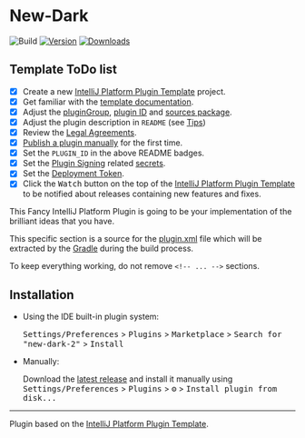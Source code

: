 # New-Dark

![Build](https://github.com/devsegur/new-dark/workflows/Build/badge.svg)
[![Version](https://img.shields.io/jetbrains/plugin/v/21366-new-dark.svg)](https://plugins.jetbrains.com/plugin/21366-new-dark)
[![Downloads](https://img.shields.io/jetbrains/plugin/d/21366-new-dark.svg)](https://plugins.jetbrains.com/plugin/21366-new-dark)

## Template ToDo list
- [x] Create a new [IntelliJ Platform Plugin Template][template] project.
- [X] Get familiar with the [template documentation][template].
- [X] Adjust the [pluginGroup](./gradle.properties), [plugin ID](./src/main/resources/META-INF/plugin.xml) and [sources package](./src/main/kotlin).
- [X] Adjust the plugin description in `README` (see [Tips][docs:plugin-description])
- [X] Review the [Legal Agreements](https://plugins.jetbrains.com/docs/marketplace/legal-agreements.html?from=IJPluginTemplate).
- [X] [Publish a plugin manually](https://plugins.jetbrains.com/docs/intellij/publishing-plugin.html?from=IJPluginTemplate) for the first time.
- [X] Set the `PLUGIN_ID` in the above README badges.
- [X] Set the [Plugin Signing](https://plugins.jetbrains.com/docs/intellij/plugin-signing.html?from=IJPluginTemplate) related [secrets](https://github.com/JetBrains/intellij-platform-plugin-template#environment-variables).
- [X] Set the [Deployment Token](https://plugins.jetbrains.com/docs/marketplace/plugin-upload.html?from=IJPluginTemplate).
- [X] Click the <kbd>Watch</kbd> button on the top of the [IntelliJ Platform Plugin Template][template] to be notified about releases containing new features and fixes.

<!-- Plugin description -->
This Fancy IntelliJ Platform Plugin is going to be your implementation of the brilliant ideas that you have.

This specific section is a source for the [plugin.xml](/src/main/resources/META-INF/plugin.xml) file which will be extracted by the [Gradle](/build.gradle.kts) during the build process.

To keep everything working, do not remove `<!-- ... -->` sections. 
<!-- Plugin description end -->

## Installation

- Using the IDE built-in plugin system:
  
  <kbd>Settings/Preferences</kbd> > <kbd>Plugins</kbd> > <kbd>Marketplace</kbd> > <kbd>Search for "new-dark-2"</kbd> >
  <kbd>Install</kbd>
  
- Manually:

  Download the [latest release](https://github.com/devsegur/new-dark-2/releases/latest) and install it manually using
  <kbd>Settings/Preferences</kbd> > <kbd>Plugins</kbd> > <kbd>⚙️</kbd> > <kbd>Install plugin from disk...</kbd>


---
Plugin based on the [IntelliJ Platform Plugin Template][template].

[template]: https://github.com/JetBrains/intellij-platform-plugin-template
[docs:plugin-description]: https://plugins.jetbrains.com/docs/intellij/plugin-user-experience.html#plugin-description-and-presentation
